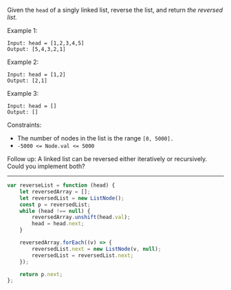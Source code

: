 Given the `head` of a singly linked list, reverse the list, and return _the reversed list._

Example 1:

```
Input: head = [1,2,3,4,5]
Output: [5,4,3,2,1]
```

Example 2:

```
Input: head = [1,2]
Output: [2,1]
```

Example 3:

```
Input: head = []
Output: []
```

Constraints:

-   The number of nodes in the list is the range `[0, 5000].`
-   `-5000 <= Node.val <= 5000`

Follow up: A linked list can be reversed either iteratively or recursively. Could you implement both?

---

```js
var reverseList = function (head) {
    let reversedArray = [];
    let reversedList = new ListNode();
    const p = reversedList;
    while (head !== null) {
        reversedArray.unshift(head.val);
        head = head.next;
    }

    reversedArray.forEach((v) => {
        reversedList.next = new ListNode(v, null);
        reversedList = reversedList.next;
    });

    return p.next;
};
```
